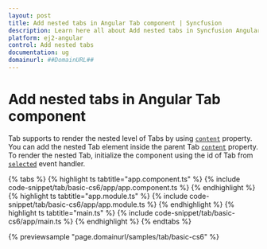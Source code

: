 ```yaml
---
layout: post
title: Add nested tabs in Angular Tab component | Syncfusion
description: Learn here all about Add nested tabs in Syncfusion Angular Tab component of Syncfusion Essential JS 2 and more.
platform: ej2-angular
control: Add nested tabs 
documentation: ug
domainurl: ##DomainURL##
---
```


# Add nested tabs in Angular Tab component

Tab supports to render the nested level of Tabs by using [`content`](https://ej2.syncfusion.com/angular/documentation/api/tab/tabItemDirective#content) property.
You can add the nested Tab element inside the parent Tab [`content`](https://ej2.syncfusion.com/angular/documentation/api/tab/tabItemDirective#content) property.
To render the nested Tab, initialize the component using the id of Tab from [`selected`](https://ej2.syncfusion.com/angular/documentation/api/tab#selected) event handler.

{% tabs %}
{% highlight ts tabtitle="app.component.ts" %}
{% include code-snippet/tab/basic-cs6/app/app.component.ts %}
{% endhighlight %}
{% highlight ts tabtitle="app.module.ts" %}
{% include code-snippet/tab/basic-cs6/app/app.module.ts %}
{% endhighlight %}
{% highlight ts tabtitle="main.ts" %}
{% include code-snippet/tab/basic-cs6/app/main.ts %}
{% endhighlight %}
{% endtabs %}
  
{% previewsample "page.domainurl/samples/tab/basic-cs6" %}
